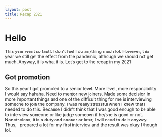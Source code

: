 ```yaml
---
layout: post
title: Recap 2021
---
```


# Hello

This year went so fast!. I don't feel I do anything much lol. However, this year we still get the effect from the pandemic, although we should not get much. Anyway, it is what it is. Let's get to the recap in my 2021

## Got promotion

So this year I got promoted to a senior level. More level, more responsibility I would say hahaha. Need to mentor new joiners. Made some decision in more important things and one of the difficult thing for me is interviewing someone to join the company. I was really stressful when I knew that I needed to do this. Because I didn't think that I was good enough to be able to interview someone or like judge someoen if he/she is good or not. Nonetheless, it is a duty and sooner or later, I will need to do it anyway. Thus, I prepared a lot for my first interview and the result was okay I though lol.

